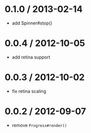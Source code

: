 
0.1.0 / 2013-02-14 
==================

  * add Spinner#stop()

0.0.4 / 2012-10-05 
==================

  * add retina support

0.0.3 / 2012-10-02 
==================

  * fix retina scaling

0.0.2 / 2012-09-07 
==================

  * remove `Progress#render()`
